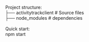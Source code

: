 Project structure:<br />
├── activitytrackclient    # Source files<br />
├── node_modules           # dependencies<br />
<br />
Quick start:<br />
npm start
